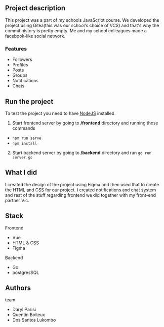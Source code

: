 ## Project description
This project was a part of my schools JavaScript course. We developed the project using Gitea(this was our school's choice of VCS) and that's why the commit history is pretty empty.
Me and my school colleagues made a facebook-like social network.
### Features
- Followers
- Profiles
- Posts
- Groups
- Notifications
- Chats


## Run the project
To test the project you need to have [NodeJS](https://nodejs.org/en/) installed.
1. Start frontend server by going to **/frontend** directory and running those commands
-  `npm run serve`
-  `npm install`
2. Start backend server by going to **/backend** directory and run `go run server.go`

## What I did
I created the design of the project using Figma and then used that to create the HTML and CSS for our project. I created notifications and chat system and rest of the stuff regarding frontend we did together with my front-end partner Vic.


## Stack
Frontend
- Vue
- HTML & CSS
- Figma

Backend
- Go
- postgresSQL

## Authors
team
- Daryl Parisi
- Quentin Boiteux
- Dos Santos Lukombo

